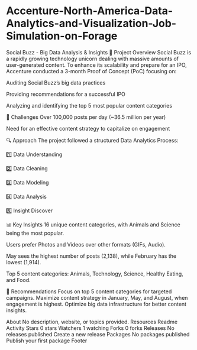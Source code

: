 # Accenture-North-America-Data-Analytics-and-Visualization-Job-Simulation-on-Forage

Social Buzz - Big Data Analysis & Insights
📌 Project Overview
Social Buzz is a rapidly growing technology unicorn dealing with massive amounts of user-generated content. To enhance its scalability and prepare for an IPO, Accenture conducted a 3-month Proof of Concept (PoC) focusing on:

Auditing Social Buzz’s big data practices

Providing recommendations for a successful IPO

Analyzing and identifying the top 5 most popular content categories

🚀 Challenges
Over 100,000 posts per day (~36.5 million per year)

Need for an effective content strategy to capitalize on engagement

🔍 Approach
The project followed a structured Data Analytics Process:

1️⃣ Data Understanding

2️⃣ Data Cleaning

3️⃣ Data Modeling

4️⃣ Data Analysis

5️⃣ Insight Discover

📊 Key Insights
16 unique content categories, with Animals and Science being the most popular.

Users prefer Photos and Videos over other formats (GIFs, Audio).

May sees the highest number of posts (2,138), while February has the lowest (1,914).

Top 5 content categories: Animals, Technology, Science, Healthy Eating, and Food.

🎯 Recommendations
Focus on top 5 content categories for targeted campaigns. Maximize content strategy in January, May, and August, when engagement is highest. Optimize big data infrastructure for better content insights.

About
No description, website, or topics provided.
Resources
 Readme
 Activity
Stars
 0 stars
Watchers
 1 watching
Forks
 0 forks
Releases
No releases published
Create a new release
Packages
No packages published
Publish your first package
Footer
